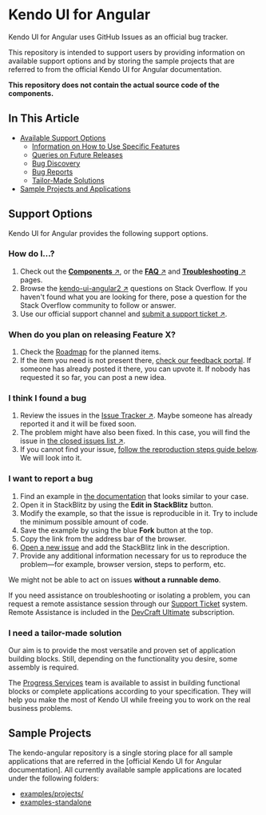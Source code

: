 # Kendo UI for Angular

Kendo UI for Angular uses GitHub Issues as an official bug tracker.

This repository is intended to support users by providing information on available support options and by storing the sample projects that are referred to from the official Kendo UI for Angular documentation.

**This repository does not contain the actual source code of the components.**

## In This Article

* [Available Support Options](#support-options)
    * [Information on How to Use Specific Features](#how-do-i)
    * [Queries on Future Releases](#when-do-you-plan-on-releasing-feature-x)
    * [Bug Discovery](#i-think-i-found-a-bug)
    * [Bug Reports](#i-want-to-report-a-bug)
    * [Tailor-Made Solutions](#i-need-a-tailor-made-solution)
* [Sample Projects and Applications](#sample-projects)

## Support Options

Kendo UI for Angular provides the following support options.

### How do I...?

1. Check out the [**Components** &nearr;](http://www.telerik.com/kendo-angular-ui/components/), or the [**FAQ** &nearr;](http://www.telerik.com/kendo-angular-ui/components/faq/) and [**Troubleshooting** &nearr;](http://www.telerik.com/kendo-angular-ui/components/troubleshooting/) pages.
1. Browse the [kendo-ui-angular2 &nearr;](http://stackoverflow.com/questions/tagged/kendo-ui-angular2) questions on Stack Overflow. If you haven't found what you are looking for there, pose a question for the Stack Overflow community to follow or answer.
1. Use our official support channel and [submit a support ticket &nearr;](https://www.telerik.com/account/support-tickets).

### When do you plan on releasing Feature X?

1. Check the [Roadmap](https://www.telerik.com/support/whats-new/kendo-ui/roadmap#angular-roadmap) for the planned items.
1. If the item you need is not present there, [check our feedback portal](https://feedback.telerik.com/kendo-angular-ui). If someone has already posted it there, you can upvote it. If nobody has requested it so far, you can post a new idea.

### I think I found a bug

1. Review the issues in the [Issue Tracker &nearr;](https://github.com/telerik/kendo-angular/issues). Maybe someone has already reported it and it will be fixed soon.
1. The problem might have also been fixed. In this case, you will find the issue in [the closed issues list &nearr;](https://github.com/telerik/kendo-angular/issues?q=is%3Aissue+is%3Aclosed).
1. If you cannot find your issue, [follow the reproduction steps guide below](#i-want-to-report-a-bug). We will look into it.

### I want to report a bug

1. Find an example in [the documentation](http://www.telerik.com/kendo-angular-ui/components/) that looks similar to your case.
1. Open it in StackBlitz by using the **Edit in StackBlitz** button.
1. Modify the example, so that the issue is reproducible in it. Try to include the minimum possible amount of code.
1. Save the example by using the blue **Fork** button at the top.
1. Copy the link from the address bar of the browser.
1. [Open a new issue](https://github.com/telerik/kendo-angular/issues/new) and add the StackBlitz link in the description.
1. Provide any additional information necessary for us to reproduce the problem&mdash;for example, browser version, steps to perform, etc.

We might not be able to act on issues **without a runnable demo**.

If you need assistance on troubleshooting or isolating a problem, you can request a remote assistance session through our [Support Ticket](https://www.telerik.com/account/support-tickets) system. Remote Assistance is included in the [DevCraft Ultimate](http://www.telerik.com/purchase/kendo-ui) subscription.

### I need a tailor-made solution

Our aim is to provide the most versatile and proven set of application building blocks. Still, depending on the functionality you desire, some assembly is required.

The [Progress Services](https://www.progress.com/services) team is available to assist in building functional blocks or complete applications according to your specification. They will help you make the most of Kendo UI while freeing you to work on the real business problems.

## Sample Projects

The kendo-angular repository is a single storing place for all sample applications that are referred in the [official Kendo UI for Angular documentation]. All currently available sample applications are located under the following folders:

* [examples/projects/](https://github.com/telerik/kendo-angular/tree/master/examples/projects)
* [examples-standalone](https://github.com/telerik/kendo-angular/tree/master/examples-standalone)
